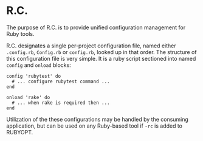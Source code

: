 # R.C.

The purpose of R.C. is to provide unified configuration management
for Ruby tools.

R.C. designates a single per-project configuration file, named
either `.config.rb`, `Config.rb` or `config.rb`, looked up in that 
order. The structure of this configuration file is very simple.
It is a ruby script sectioned into named `config` and `onload`
blocks:

    config 'rubytest' do
      # ... configure rubytest command ...
    end

    onload 'rake' do
      # ... when rake is required then ...
    end

Utilization of the these configurations may be handled by the consuming 
application, but can be used on any Ruby-based tool if `-rc` is added 
to RUBYOPT.

